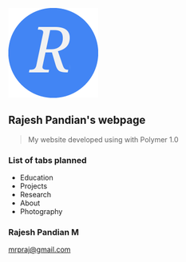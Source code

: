 ![](https://github.com/mrprajesh/mrprajesh234/blob/master/app/images/rajesh-icon-180x180.png) 
## Rajesh Pandian's webpage

> My website developed using with Polymer 1.0

### List of tabs planned 
* Education
* Projects
* Research
* About
* Photography

### Rajesh Pandian M 
mrpraj@gmail.com
